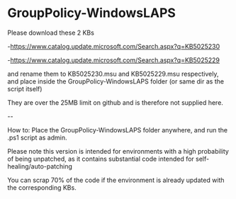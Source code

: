 # GroupPolicy-WindowsLAPS

Please download these 2 KBs

-https://www.catalog.update.microsoft.com/Search.aspx?q=KB5025230

-https://www.catalog.update.microsoft.com/Search.aspx?q=KB5025229

and rename them to KB5025230.msu and KB5025229.msu respectively, and place inside the GroupPolicy-WindowsLAPS folder (or same dir as the script itself)

They are over the 25MB limit on github and is therefore not supplied here.


--

How to: Place the GroupPolicy-WindowsLAPS folder anywhere, and run the .ps1 script as admin.


Please note this version is intended for environments with a high probability of being unpatched, as it contains substantial code intended for self-healing/auto-patching

You can scrap 70% of the code if the environment is already updated with the corresponding KBs.
